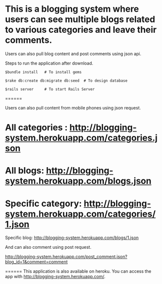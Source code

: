 This is a blogging system where users can see multiple blogs related to various categories and leave their comments. 
======
Users can also pull blog content and post comments using json api.

Steps to run the application after download.

```
$bundle install   # To install gems
```
```
$rake db:create db:migrate db:seed  # To design database
```
```
$rails server     # To start Rails Server
```

======

Users can also pull content from mobile phones using json request.

All categories : http://blogging-system.herokuapp.com/categories.json
======
All blogs: http://blogging-system.herokuapp.com/blogs.json
======
Specific category: http://blogging-system.herokuapp.com/categories/1.json
======
Specific blog: http://blogging-system.herokuapp.com/blogs/1.json

And can also comment using post request.

http://blogging-system.herokuapp.com/post_comment.json?blog_id=1&comment=comment

======
This application is also available on heroku. You can access the app with http://blogging-system.herokuapp.com/.